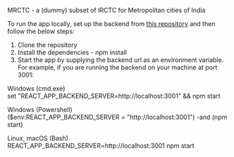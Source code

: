 MRCTC - a (dummy) subset of IRCTC for Metropolitan cities of India

To run the app locally, set up the backend from [this repository](https://github.com/Aravindh-SNR/mrctc-backend) and then follow the below steps:

1. Clone the repository
2. Install the dependencies - npm install
3. Start the app by supplying the backend url as an environment variable. For example, if you are running the backend on your machine at port 3001:

Windows (cmd.exe)   
set "REACT_APP_BACKEND_SERVER=http://localhost:3001" && npm start   

Windows (Powershell)   
($env:REACT_APP_BACKEND_SERVER = "http://localhost:3001") -and (npm start)   

Linux, macOS (Bash)   
REACT_APP_BACKEND_SERVER=http://localhost:3001 npm start